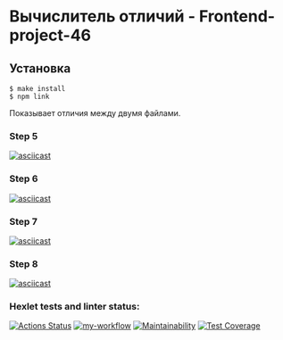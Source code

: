 # Вычислитель отличий - Frontend-project-46

## Установка
```bach
$ make install
$ npm link
```
Показывает отличия между двумя файлами.

### Step 5
[![asciicast](https://asciinema.org/a/AeR5kT3qglV7HeXH9tv4hKGNu.svg)](https://asciinema.org/a/AeR5kT3qglV7HeXH9tv4hKGNu)

### Step 6
[![asciicast](https://asciinema.org/a/HHZ3e01QRphIrP61JvVUv0fwl.svg)](https://asciinema.org/a/HHZ3e01QRphIrP61JvVUv0fwl)

### Step 7
[![asciicast](https://asciinema.org/a/C8xF3nfwQcfX5n8QfD8cmEKVX.svg)](https://asciinema.org/a/C8xF3nfwQcfX5n8QfD8cmEKVX)

### Step 8
[![asciicast](https://asciinema.org/a/CXiLiWEcMPoqCbV7Mn79LuH7l.svg)](https://asciinema.org/a/CXiLiWEcMPoqCbV7Mn79LuH7l)

### Hexlet tests and linter status:
[![Actions Status](https://github.com/egorchiba/frontend-project-46/workflows/hexlet-check/badge.svg)](https://github.com/egorchiba/frontend-project-46/actions)
[![my-workflow](https://github.com/egorchiba/frontend-project-46/actions/workflows/my-workflow.yml/badge.svg)](https://github.com/egorchiba/frontend-project-46/actions/workflows/my-workflow.yml)
[![Maintainability](https://api.codeclimate.com/v1/badges/e94c511050c5be407003/maintainability)](https://codeclimate.com/github/egorchiba/frontend-project-46/maintainability)
[![Test Coverage](https://api.codeclimate.com/v1/badges/e94c511050c5be407003/test_coverage)](https://codeclimate.com/github/egorchiba/frontend-project-46/test_coverage)